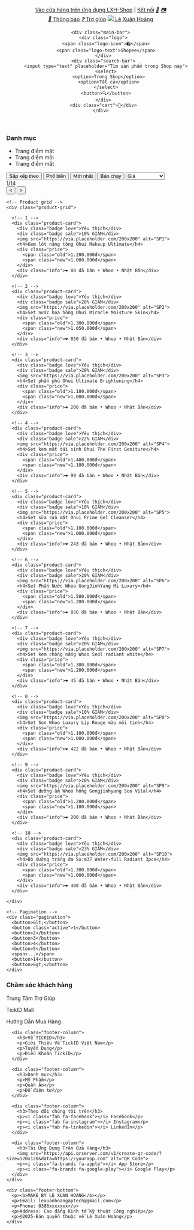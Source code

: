 <!doctype html>
<html lang="vi">
<head>
  <meta charset="utf-8">
  <meta name="viewport" content="width=device-width, initial-scale=1">
  <title>Shopee Lê Xuân Hoàng</title>
  <link rel="stylesheet" href="Shopeedemo_Hoang.css">
</head>
<body>
  <!-- Header -->
  <header class="header">
    <div class="top-bar">
      <div class="left">
        <a href="#">Vào cửa hàng trên ứng dụng LXH-Shop</a> |
        <a href="#">Kết nối</a>
        <a href="#"><i class="icon">📘</i></a>
        <a href="#"><i class="icon">📷</i></a>
      </div>
      <div class="right">
        <a href="#"><i class="icon">🔔</i> Thông báo</a>
        <a href="#"><i class="icon">❓</i> Trợ giúp</a>
        <a href="#"><img src="https://via.placeholder.com/20" class="avatar"> Lê Xuân Hoàng</a>
      </div>
    </div>

    <div class="main-bar">
      <div class="logo">
        <span class="logo-icon">🛍</span>
        <span class="logo-text">Shopee</span>
      </div>
      <div class="search-bar">
        <input type="text" placeholder="Tìm sản phẩm trong Shop này">
        <select>
          <option>Trong Shop</option>
          <option>Tất cả</option>
        </select>
        <button>🔍</button>
      </div>
      <div class="cart">🛒</div>
    </div>
  </header>
<!doctype html>
<html lang="vi">
<head>
  <meta charset="utf-8">
  <meta name="viewport" content="width=device-width, initial-scale=1">
  <title>Shopee Page Demo</title>
  <link rel="stylesheet" href="style.css">
</head>
<body>

<div class="container">
  <!-- Sidebar -->
  <aside class="sidebar">
    <h3>Danh mục</h3>
    <ul>
      <li class="active">Trang điểm mặt</li>
      <li>Trang điểm môi</li>
      <li>Trang điểm mắt</li>
    </ul>
  </aside>

  <!-- Main content -->
  <main class="main-content">
    <!-- Filter -->
    <div class="filter">
      <button>Sắp xếp theo</button>
      <button>Phổ biến</button>
      <button class="active">Mới nhất</button>
      <button>Bán chạy</button>
      <select>
        <option>Giá</option>
        <option>Thấp đến cao</option>
        <option>Cao đến thấp</option>
      </select>
      <div class="page-info">1/14</div>
      <div class="page-nav">
        <button>&lt;</button>
        <button>&gt;</button>
      </div>
    </div>

    <!-- Product grid -->
    <div class="product-grid">

      <!-- 1 -->
      <div class="product-card">
        <div class="badge love">Yêu thích</div>
        <div class="badge sale">10% GIẢM</div>
        <img src="https://via.placeholder.com/200x200" alt="SP1">
        <h4>Kem lót nâng tông Ohui Makeup Ultimate</h4>
        <div class="price">
          <span class="old">1.200.000đ</span>
          <span class="new">1.000.000đ</span>
        </div>
        <div class="info">❤️ 88 đã bán • Whoo • Nhật Bản</div>
      </div>

      <!-- 2 -->
      <div class="product-card">
        <div class="badge love">Yêu thích</div>
        <div class="badge sale">20% GIẢM</div>
        <img src="https://via.placeholder.com/200x200" alt="SP2">
        <h4>Set nước hoa hồng Ohui Miracle Moisture Skin</h4>
        <div class="price">
          <span class="old">1.300.000đ</span>
          <span class="new">1.050.000đ</span>
        </div>
        <div class="info">❤️ 850 đã bán • Whoo • Nhật Bản</div>
      </div>

      <!-- 3 -->
      <div class="product-card">
        <div class="badge love">Yêu thích</div>
        <div class="badge sale">20% GIẢM</div>
        <img src="https://via.placeholder.com/200x200" alt="SP3">
        <h4>Set phấn phủ Ohui Ultimate Brightening</h4>
        <div class="price">
          <span class="old">1.100.000đ</span>
          <span class="new">1.000.000đ</span>
        </div>
        <div class="info">❤️ 200 đã bán • Whoo • Nhật Bản</div>
      </div>

      <!-- 4 -->
      <div class="product-card">
        <div class="badge love">Yêu thích</div>
        <div class="badge sale">22% GIẢM</div>
        <img src="https://via.placeholder.com/200x200" alt="SP4">
        <h4>Set kem mắt tái sinh Ohui The First Geniture</h4>
        <div class="price">
          <span class="old">1.400.000đ</span>
          <span class="new">1.100.000đ</span>
        </div>
        <div class="info">❤️ 99 đã bán • Whoo • Nhật Bản</div>
      </div>

      <!-- 5 -->
      <div class="product-card">
        <div class="badge love">Yêu thích</div>
        <div class="badge sale">10% GIẢM</div>
        <img src="https://via.placeholder.com/200x200" alt="SP5">
        <h4>Set sữa rửa mặt Ohui Prime Gel Cleanser</h4>
        <div class="price">
          <span class="old">1.100.000đ</span>
          <span class="new">1.000.000đ</span>
        </div>
        <div class="info">❤️ 243 đã bán • Whoo • Nhật Bản</div>
      </div>

      <!-- 6 -->
      <div class="product-card">
        <div class="badge love">Yêu thích</div>
        <div class="badge sale">20% GIẢM</div>
        <img src="https://via.placeholder.com/200x200" alt="SP6">
        <h4>Set Phấn Nước Whoo GongJinhYang Mi Luxury</h4>
        <div class="price">
          <span class="old">1.500.000đ</span>
          <span class="new">1.200.000đ</span>
        </div>
        <div class="info">❤️ 856 đã bán • Whoo • Nhật Bản</div>
      </div>

      <!-- 7 -->
      <div class="product-card">
        <div class="badge love">Yêu thích</div>
        <div class="badge sale">20% GIẢM</div>
        <img src="https://via.placeholder.com/200x200" alt="SP7">
        <h4>Set kem chống nắng Whoo Seol radiant white</h4>
        <div class="price">
          <span class="old">1.300.000đ</span>
          <span class="new">1.200.000đ</span>
        </div>
        <div class="info">❤️ 45 đã bán • Whoo • Nhật Bản</div>
      </div>

      <!-- 8 -->
      <div class="product-card">
        <div class="badge love">Yêu thích</div>
        <div class="badge sale">10% GIẢM</div>
        <img src="https://via.placeholder.com/200x200" alt="SP8">
        <h4>Set Son Whoo Luxury Lip Rouge màu môi tinh</h4>
        <div class="price">
          <span class="old">1.100.000đ</span>
          <span class="new">1.000.000đ</span>
        </div>
        <div class="info">❤️ 422 đã bán • Whoo • Nhật Bản</div>
      </div>

      <!-- 9 -->
      <div class="product-card">
        <div class="badge love">Yêu thích</div>
        <div class="badge sale">20% GIẢM</div>
        <img src="https://via.placeholder.com/200x200" alt="SP9">
        <h4>Set dưỡng ẩm Whoo hồng Gongjinhyang Soo Vital</h4>
        <div class="price">
          <span class="old">1.200.000đ</span>
          <span class="new">1.100.000đ</span>
        </div>
        <div class="info">❤️ 200 đã bán • Whoo • Nhật Bản</div>
      </div>

      <!-- 10 -->
      <div class="product-card">
        <div class="badge love">Yêu thích</div>
        <div class="badge sale">23% GIẢM</div>
        <img src="https://via.placeholder.com/200x200" alt="SP10">
        <h4>Bộ dưỡng trắng da Su:m37 Water-full Radiant 3pcs</h4>
        <div class="price">
          <span class="old">1.300.000đ</span>
          <span class="new">1.000.000đ</span>
        </div>
        <div class="info">❤️ 400 đã bán • Whoo • Nhật Bản</div>
      </div>

    </div>

    <!-- Pagination -->
    <div class="pagination">
      <button>&lt;</button>
      <button class="active">1</button>
      <button>2</button>
      <button>3</button>
      <button>4</button>
      <button>5</button>
      <span>...</span>
      <button>14</button>
      <button>&gt;</button>
    </div>
  </main>
</div>
<!-- Footer -->
  <footer class="footer">
    <div class="footer-container">
      <div class="footer-column">
        <h3>Chăm sóc khách hàng</h3>
        <p>Trung Tâm Trợ Giúp</p>
        <p>TickID Mall</p>
        <p>Hướng Dẫn Mua Hàng</p>
      </div>

      <div class="footer-column">
        <h3>Về TICKID</h3>
        <p>Giới Thiệu Về TickID Việt Nam</p>
        <p>Tuyển Dụng</p>
        <p>Điều Khoản TickID</p>
      </div>

      <div class="footer-column">
        <h3>Danh mục</h3>
        <p>Mỹ Phẩm</p>
        <p>Quần Áo</p>
        <p>Đồ điện tử</p>
      </div>

      <div class="footer-column">
        <h3>Theo dõi chúng tôi trên</h3>
        <p><i class="fab fa-facebook"></i> Facebook</p>
        <p><i class="fab fa-instagram"></i> Instagram</p>
        <p><i class="fab fa-linkedin"></i> LinkedIn</p>
      </div>

      <div class="footer-column">
        <h3>Tải Ứng Dụng Trên Cửa Hàng</h3>
        <img src="https://api.qrserver.com/v1/create-qr-code/?size=120x120&data=https://yourapp.com" alt="QR Code">
        <p><i class="fa-brands fa-apple"></i> App Store</p>
        <p><i class="fa-brands fa-google-play"></i> Google Play</p>
      </div>
    </div>

    <div class="footer-bottom">
      <p><b>MAKE BY LE XUAN HOANG</b></p>
      <p>Email: lexuanhoangaptech@gmail.com</p>
      <p>Phone: 0386xxxxxxx</p>
      <p>Address: Cao đẳng Kinh tế Kỹ thuật Công nghiệp</p>
      <p>@2025-Bản quyền thuộc về Lê Xuân Hoàng</p>
    </div>
  </footer>
</body>
</html>
